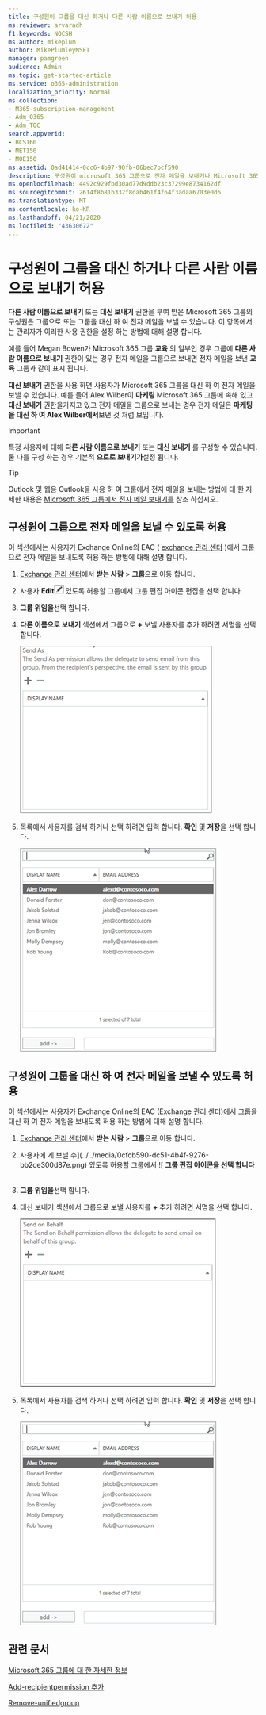 ```yaml
---
title: 구성원이 그룹을 대신 하거나 다른 사람 이름으로 보내기 허용
ms.reviewer: arvaradh
f1.keywords: NOCSH
ms.author: mikeplum
author: MikePlumleyMSFT
manager: pamgreen
audience: Admin
ms.topic: get-started-article
ms.service: o365-administration
localization_priority: Normal
ms.collection:
- M365-subscription-management
- Adm_O365
- Adm_TOC
search.appverid:
- BCS160
- MET150
- MOE150
ms.assetid: 0ad41414-0cc6-4b97-90fb-06bec7bcf590
description: 구성원이 microsoft 365 그룹으로 전자 메일을 보내거나 Microsoft 365 그룹을 대신 하 여 전자 메일을 보낼 수 있도록 하는 방법을 알아봅니다.
ms.openlocfilehash: 4492c929fbd30ad77d9ddb23c37299e8734162df
ms.sourcegitcommit: 2614f8b81b332f8dab461f4f64f3adaa6703e0d6
ms.translationtype: MT
ms.contentlocale: ko-KR
ms.lasthandoff: 04/21/2020
ms.locfileid: "43630672"
---
```

# <a name="allow-members-to-send-as-or-send-on-behalf-of-a-group"></a>구성원이 그룹을 대신 하거나 다른 사람 이름으로 보내기 허용

**다른 사람 이름으로 보내기** 또는 **대신 보내기** 권한을 부여 받은 Microsoft 365 그룹의 구성원은 그룹으로 또는 그룹을 대신 하 여 전자 메일을 보낼 수 있습니다. 이 항목에서는 관리자가 이러한 사용 권한을 설정 하는 방법에 대해 설명 합니다.
  
예를 들어 Megan Bowen가 Microsoft 365 그룹 **교육** 의 일부인 경우 그룹에 **다른 사람 이름으로 보내기** 권한이 있는 경우 전자 메일을 그룹으로 보내면 전자 메일을 보낸 **교육** 그룹과 같이 표시 됩니다. 
  
**대신 보내기** 권한을 사용 하면 사용자가 Microsoft 365 그룹을 대신 하 여 전자 메일을 보낼 수 있습니다. 예를 들어 Alex Wilber이 **마케팅** Microsoft 365 그룹에 속해 있고 **대신 보내기** 권한을가지고 있고 전자 메일을 그룹으로 보내는 경우 전자 메일은 **마케팅을 대신 하 여 Alex Wilber에서**보낸 것 처럼 보입니다.

> [!IMPORTANT]
> 특정 사용자에 대해 **다른 사람 이름으로 보내기** 또는 **대신 보내기** 를 구성할 수 있습니다. 둘 다를 구성 하는 경우 기본적 **으로로 보내기가**설정 됩니다.

> [!TIP]
> Outlook 및 웹용 Outlook을 사용 하 여 그룹에서 전자 메일을 보내는 방법에 대 한 자세한 내용은 [Microsoft 365 그룹에서 전자 메일 보내기를](https://support.office.com/article/0f4964af-aec6-484b-a65c-0434df8cdb6b.aspx) 참조 하십시오.
    
## <a name="allow-members-to-send-email-as-a-group"></a>구성원이 그룹으로 전자 메일을 보낼 수 있도록 허용

이 섹션에서는 사용자가 Exchange Online의 EAC ( [exchange 관리 센터](https://go.microsoft.com/fwlink/p/?linkid=2059104) )에서 그룹으로 전자 메일을 보내도록 허용 하는 방법에 대해 설명 합니다.
  
1. <a href="https://go.microsoft.com/fwlink/p/?linkid=2059104" target="_blank">Exchange 관리 센터</a>에서 **받는 사람** \> **그룹**으로 이동 합니다.
    
2. 사용자 **Edit**![에 게 보낼 수](../../media/0cfcb590-dc51-4b4f-9276-bb2ce300d87e.png) 있도록 허용할 그룹에서 그룹 편집 아이콘 편집을 선택 합니다.   
    
3. **그룹 위임을**선택 합니다.
    
4. **다른 이름으로 보내기** 섹션에서 그룹으로 **+** 보낼 사용자를 추가 하려면 서명을 선택 합니다. 
    
    ![Microsoft 365 그룹으로 보낼 사용자를 추가 하려면 더하기 기호를 선택 합니다.](../../media/1df167f6-1eff-4f98-9ecd-4230fab46557.png)
  
5. 목록에서 사용자를 검색 하거나 선택 하려면 입력 합니다. **확인** 및 **저장**을 선택 합니다.
    
    ![목록에서 사용자를 검색 하거나 선택 하려면 입력 합니다.](../../media/522919cf-664c-4a25-8076-c51c8c9fbe43.png)
  
## <a name="allow-members-to-send-email-on-behalf-of-a-group"></a>구성원이 그룹을 대신 하 여 전자 메일을 보낼 수 있도록 허용

이 섹션에서는 사용자가 Exchange Online의 EAC (Exchange 관리 센터)에서 그룹을 대신 하 여 전자 메일을 보내도록 허용 하는 방법에 대해 설명 합니다.
  
1. <a href="https://go.microsoft.com/fwlink/p/?linkid=2059104" target="_blank">Exchange 관리 센터</a>에서 **받는 사람** \> **그룹**으로 이동 합니다.
    
2. 사용자에 게 보낼 수](../../media/0cfcb590-dc51-4b4f-9276-bb2ce300d87e.png) 있도록 허용할 그룹에서 ![ **그룹 편집 아이콘을 선택 합니다** . 
    
3. **그룹 위임을**선택 합니다.
    
4. 대신 보내기 섹션에서 그룹으로 보낼 사용자를 **+** 추가 하려면 서명을 선택 합니다. 
    
    ![Microsoft 365 그룹으로 보낼 사용자를 추가 하려면 더하기 기호를 선택 합니다.](../../media/2bae0579-8907-4d6b-8920-ddd6555897b4.png)
  
5. 목록에서 사용자를 검색 하거나 선택 하려면 입력 합니다. **확인** 및 **저장**을 선택 합니다.
    
    ![목록에서 사용자를 검색 하거나 선택 하려면 입력 합니다.](../../media/522919cf-664c-4a25-8076-c51c8c9fbe43.png)

## <a name="related-articles"></a>관련 문서

[Microsoft 365 그룹에 대 한 자세한 정보](https://support.office.com/article/3f780e8e-61aa-4287-830d-ff6209cbc192.aspx)

[Add-recipientpermission 추가](https://go.microsoft.com/fwlink/p/?LinkId=723960)

[Remove-unifiedgroup](https://go.microsoft.com/fwlink/p/?LinkId=616189)

